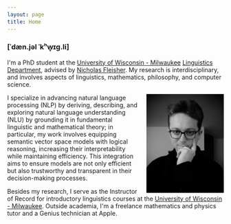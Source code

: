 ```yaml
---
layout: page
title: Home
---
```


### [ˈdæn.jəl ˈkʰw̥ɪɡ.li]

I'm a PhD student at the [University of Wisconsin - Milwaukee](https://uwm.edu/) [Linguistics Department](https://uwm.edu/linguistics/), advised by [Nicholas Fleisher](https://uwm.edu/linguistics/people/fleisher-nicholas/). My research is interdisciplinary, and involves aspects of linguistics, mathematics, philosophy, and computer science. 


<img src="/images/quigley_daniel_headshot.jpg" alt="Profile Picture" style="float: right; margin-left: 20px; width: 180px;">


I specialize in advancing natural language processing (NLP) by deriving, describing, and exploring natural language understanding (NLU) by grounding it in fundamental linguistic and mathematical theory; in particular, my work involves equipping semantic vector space models with logical reasoning, increasing their interpretability while maintaining efficiency. This integration aims to ensure models are not only efficient but also trustworthy and transparent in their decision-making processes.

Besides my research, I serve as the Instructor of Record for introductory linguistics courses at the [University of Wisconsin - Milwaukee](https://uwm.edu/). Outside academia, I'm a freelance mathematics and physics tutor and a Genius technician at Apple.

